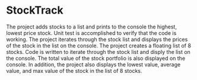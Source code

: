 # StockTrack
The project adds stocks to a list and prints to the console the highest, lowest price stock. Unit test is accomplished to verify that the code is working.
The project iterates through the stock list and displays the prices of the stock in the list on the console. 
The project creates a floating list of 8 stocks. Code is written to iterate through the stock list and disply the list on the console. The total value of the stock portfolio is also displayed on the console. In addition, the project also displays the lowest value, average value, and max value of the stock in the list of 8 stocks.
